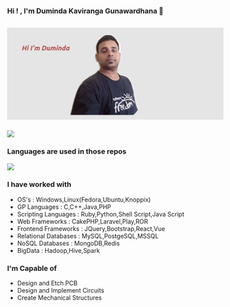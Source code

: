 ### Hi ! , I'm Duminda Kaviranga Gunawardhana 👋

## [![kaviranga's header](https://github.com/kaviranga/kaviranga/blob/main/images/edited_header.png)](https://github.com/kaviranga/kaviranga/)

<img align="center" src="https://github-readme-stats.vercel.app/api?username=kaviranga&theme=vue&show_icons=true" />

### Languages are used in those repos

<img align="center" src="https://github-readme-stats.vercel.app/api/top-langs/?username=kaviranga&layout=compact&theme=vue&show_icons=true" />


### I have worked with
- OS's : Windows,Linux(Fedora,Ubuntu,Knoppix)
- GP Languages : C,C++,Java,PHP
- Scripting Languages : Ruby,Python,Shell Script,Java Script
- Web Frameworks : CakePHP,Laravel,Play,ROR
- Frontend Frameworks : JQuery,Bootstrap,React,Vue
- Relational Databases : MySQL,PostgeSQL,MSSQL
- NoSQL Databases : MongoDB,Redis
- BigData : Hadoop,Hive,Spark

### I'm Capable of 
- Design and Etch PCB
- Design and Implement Circuits
- Create Mechanical Structures

<!--
**kaviranga/kaviranga** is a ✨ _special_ ✨ repository because its `README.md` (this file) appears on your GitHub profile.

Here are some ideas to get you started:

- 🔭 I’m currently working on ...
- 🌱 I’m currently learning ...
- 👯 I’m looking to collaborate on ...
- 🤔 I’m looking for help with ...
- 💬 Ask me about ...
- 📫 How to reach me: ...
- 😄 Pronouns: ...
- ⚡ Fun fact: ...
-->

